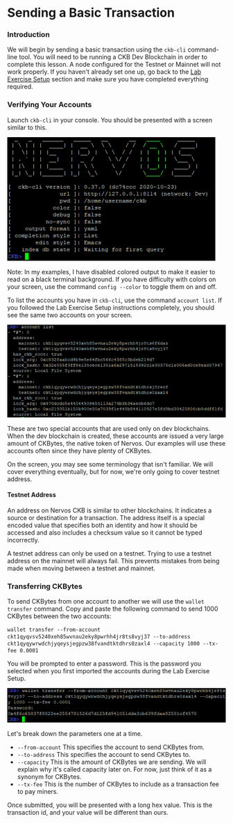 # Sending a Basic Transaction

### Introduction

We will begin by sending a basic transaction using the `ckb-cli` command-line tool. You will need to be running a CKB Dev Blockchain in order to complete this lesson. A node configured for the Testnet or Mainnet will not work properly. If you haven't already set one up, go back to the [Lab Exercise Setup](https://nervos.gitbook.io/developer-training-course/lab-exercise-setup) section and make sure you have completed everything required.

### Verifying Your Accounts

Launch `ckb-cli` in your console. You should be presented with a screen similar to this.

![](../.gitbook/assets/ckb-cli.png)

Note: In my examples, I have disabled colored output to make it easier to read on a black terminal background. If you have difficulty with colors on your screen, use the command `config --color` to toggle them on and off.

To list the accounts you have in `ckb-cli`, use the command `account list`. If you followed the Lab Exercise Setup instructions completely, you should see the same two accounts on your screen.

![](../.gitbook/assets/account-list.png)

These are two special accounts that are used only on dev blockchains. When the dev blockchain is created, these accounts are issued a very large amount of CKBytes, the native token of Nervos. Our examples will use these accounts often since they have plenty of CKBytes.

On the screen, you may see some terminology that isn't familiar. We will cover everything eventually, but for now, we're only going to cover testnet address.

#### Testnet Address

An address on Nervos CKB is similar to other blockchains. It indicates a source or destination for a transaction. The address itself is a special encoded value that specifies both an identity and how it should be accessed and also includes a checksum value so it cannot be typed incorrectly.

A testnet address can only be used on a testnet. Trying to use a testnet address on the mainnet will always fail. This prevents mistakes from being made when moving between a testnet and mainnet.

### Transferring CKBytes

To send CKBytes from one account to another we will use the `wallet transfer` command. Copy and paste the following command to send 1000 CKBytes between the two accounts: 

```text
wallet transfer --from-account ckt1qyqvsv5240xeh85wvnau2eky8pwrhh4jr8ts8vyj37 --to-address ckt1qyqywrwdchjyqeysjegpzw38fvandtktdhrs0zaxl4 --capacity 1000 --tx-fee 0.0001
```

You will be prompted to enter a password. This is the password you selected when you first imported the accounts during the Lab Exercise Setup.

![](../.gitbook/assets/wallet-transfer.png)

Let's break down the parameters one at a time.

* `--from-account` This specifies the account to send CKBytes from.
* `--to-address` This specifies the account to send CKBytes to.
* `--capacity` This is the amount of CKBytes we are sending. We will explain why it's called capacity later on. For now, just think of it as a synonym for CKBytes.
* `--tx-fee` This is the number of CKBytes to include as a transaction fee to pay miners. 

Once submitted, you will be presented with a long hex value. This is the transaction id, and your value will be different than ours.

